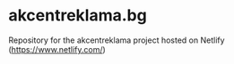 # akcentreklama.bg
Repository for the akcentreklama project hosted on Netlify (https://www.netlify.com/)

